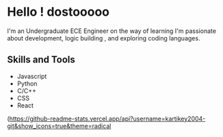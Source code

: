 # Hello ! dostooooo

I'm an Undergraduate ECE Engineer on the way of learning
I'm passionate about development, logic building , and exploring coding languages. 


## Skills and Tools

- Javascript
- Python
- C/C++
- CSS
- React


(https://github-readme-stats.vercel.app/api?username=kartikey2004-git&show_icons=true&theme=radical
